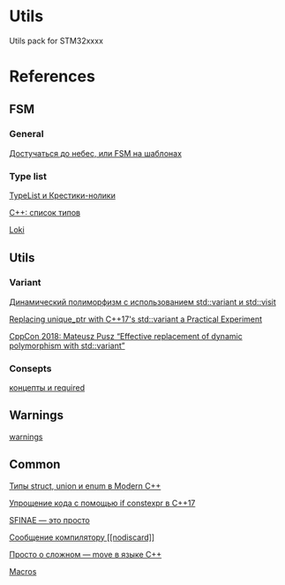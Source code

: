 # Utils

Utils pack for STM32xxxx

# References

## FSM

### General

[Достучаться до небес, или FSM на шаблонах](https://habr.com/ru/articles/540984/)

### Type list

[TypeList и Крестики-нолики](https://habr.com/ru/articles/220217/)

[C++: список типов](https://evetro.wordpress.com/2014/05/11/cxx-typelist/)

[Loki](https://github.com/dutor/loki)



## Utils

### Variant

[Динамический полиморфизм с использованием std::variant и std::visit](https://habr.com/ru/companies/otus/articles/546158/)

[Replacing unique_ptr with C++17's std::variant a Practical Experiment](https://www.cppstories.com/2020/09/replacing-into-variant.html/#problem-passing-arguments)

[CppCon 2018: Mateusz Pusz “Effective replacement of dynamic polymorphism with std::variant”](https://www.youtube.com/watch?v=gKbORJtnVu8)

### Consepts

[концепты и required]()



## Warnings

[warnings](https://habr.com/ru/articles/490850/)


## Common

[Типы struct, union и enum в Modern C++](https://habr.com/ru/articles/334988/)

[Упрощение кода с помощью if constexpr в C++17](https://habr.com/ru/articles/351970/)

[SFINAE — это просто](https://habr.com/ru/articles/205772/)

[Сообщение компилятору [[nodiscard]]](https://en.cppreference.com/w/cpp/language/attributes/nodiscard)

[Просто о сложном — move в языке C++](https://habr.com/ru/articles/587644/)

[Macros](https://blog.kowalczyk.info/article/j/guide-to-predefined-macros-in-c-compilers-gcc-clang-msvc-etc..html)